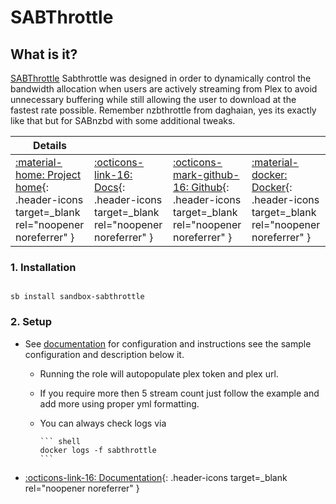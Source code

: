 # SABThrottle

## What is it?

[SABThrottle](https://github.com/8a8al00ey/sabthrottle) Sabthrottle was designed in order to dynamically control the bandwidth allocation when users are actively streaming from Plex to avoid unnecessary buffering while still allowing the user to download at the fastest rate possible. Remember nzbthrottle from daghaian, yes its exactly like that but for SABnzbd with some additional tweaks.

| Details     |             |             |             |
|-------------|-------------|-------------|-------------|
| [:material-home: Project home](https://github.com/8a8al00ey/sabthrottle){: .header-icons target=_blank rel="noopener noreferrer" } | [:octicons-link-16: Docs](https://github.com/8a8al00ey/sabthrottle#installation){: .header-icons target=_blank rel="noopener noreferrer" } | [:octicons-mark-github-16: Github](https://github.com/8a8al00ey/sabthrottle){: .header-icons target=_blank rel="noopener noreferrer" } | [:material-docker: Docker](https://hub.docker.com/r/8a8al00ey/sabthrottle){: .header-icons target=_blank rel="noopener noreferrer" }|

### 1. Installation

``` shell

sb install sandbox-sabthrottle

```

### 2. Setup

- See [documentation](https://github.com/8a8al00ey/sabthrottle#installation) for configuration and instructions see the sample configuration and description below it.

  - Running the role will autopopulate plex token and plex url.
  - If you require more then 5 stream count just follow the example and add more using proper yml formatting.
  - You can always check logs via

        ``` shell
        docker logs -f sabthrottle
        ```

- [:octicons-link-16: Documentation](https://github.com/8a8al00ey/sabthrottle#installation){: .header-icons target=_blank rel="noopener noreferrer" }
